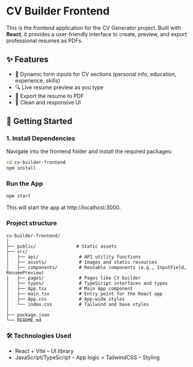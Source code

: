 # CV Builder Frontend

This is the frontend application for the CV Generator project. Built with **React**, it provides a user-friendly interface to create, preview, and export professional resumes as PDFs.

## ✨ Features

- 📝 Dynamic form inputs for CV sections (personal info, education, experience, skills)
- 🔍 Live resume preview as you type
- 📄 Export the resume to PDF
- 🎨 Clean and responsive UI

## 🚀 Getting Started

### 1. Install Dependencies

Navigate into the frontend folder and install the required packages:

```bash
cd cv-builder-frontend
npm install
```

### Run the App

```bash
npm start
```

This will start the app at http://localhost:3000.

### Project structure

```
cv-builder-frontend/
│
├── public/               # Static assets
├── src/
│   ├── api/               # API utility functions
│   ├── assets/            # Images and static resources
│   ├── components/        # Reusable components (e.g., InputField, ResumePreview)
│   ├── pages/             # Pages like CV builder
│   ├── types/             # TypeScript interfaces and types
│   ├── App.tsx            # Main App component
│   ├── main.tsx           # Entry point for the React app
│   ├── App.css            # App-wide styles
│   └── index.css          # Tailwind and base styles
│
├── package.json
└── README.md
```

### 🛠️ Technologies Used
- React + Vite – UI library
- JavaScript/TypeScript – App logic
= TailwindCSS – Styling
